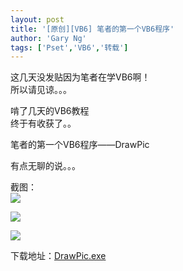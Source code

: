 ```yaml
---
layout: post
title: '[原创][VB6] 笔者的第一个VB6程序'
author: 'Gary Ng'
tags: ['Pset','VB6','转载']
---
```


这几天没发贴因为笔者在学VB6啊！  
 所以请见谅。。。  
  
 啃了几天的VB6教程  
 终于有收获了。。  
  
 笔者的第一个VB6程序——DrawPic  
  
 有点无聊的说。。。  
  
 截图：  
[![](http://3.bp.blogspot.com/-vn-bErBd-iY/Tr0bnrOp3sI/AAAAAAAAAek/2gMaBw8Z3mk/s640/v1.jpg)](http://3.bp.blogspot.com/-vn-bErBd-iY/Tr0bnrOp3sI/AAAAAAAAAek/2gMaBw8Z3mk/s1600/v1.jpg)
  
[![](http://2.bp.blogspot.com/-euKpiqYbXiE/Tr0cO1_eTbI/AAAAAAAAAes/sza61Mmbhdo/s640/v2.jpg)](http://2.bp.blogspot.com/-euKpiqYbXiE/Tr0cO1_eTbI/AAAAAAAAAes/sza61Mmbhdo/s1600/v2.jpg)
  
[![](http://3.bp.blogspot.com/-j14mC5DZn7U/Tr0c2vebRsI/AAAAAAAAAe0/B_cLrAUFp6k/s640/v3.jpg)](http://3.bp.blogspot.com/-j14mC5DZn7U/Tr0c2vebRsI/AAAAAAAAAe0/B_cLrAUFp6k/s1600/v3.jpg)
  
  

下载地址：[DrawPic.exe](http://dl.dropbox.com/u/43619472/%E6%89%B9%E5%A4%84%E7%90%86/VB6/DrawPic.exe)  
  

